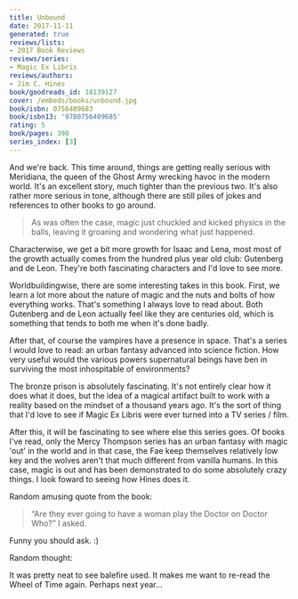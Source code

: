 ```yaml
---
title: Unbound
date: 2017-11-11
generated: true
reviews/lists:
- 2017 Book Reviews
reviews/series:
- Magic Ex Libris
reviews/authors:
- Jim C. Hines
book/goodreads_id: 18139127
cover: /embeds/books/unbound.jpg
book/isbn: 0756409683
book/isbn13: '9780756409685'
rating: 5
book/pages: 390
series_index: [3]
---
```

And we're back. This time around, things are getting really serious with Meridiana, the queen of the Ghost Army wrecking havoc in the modern world. It's an excellent story, much tighter than the previous two. It's also rather more serious in tone, although there are still piles of jokes and references to other books to go around.  

> As was often the case, magic just chuckled and kicked physics in the balls, leaving it groaning and wondering what just happened.

<!--more-->

Characterwise, we get a bit more growth for Isaac and Lena, most most of the growth actually comes from the hundred plus year old club: Gutenberg and de Leon. They're both fascinating characters and I'd love to see more.  

Worldbuildingwise, there are some interesting takes in this book. First, we learn a lot more about the nature of magic and the nuts and bolts of how everything works. That's something I always love to read about. Both Gutenberg and de Leon actually feel like they are centuries old, which is something that tends to both me when it's done badly.  

After that, of course the vampires have a presence in space. That's a series I would love to read: an urban fantasy advanced into science fiction. How very useful would the various powers supernatural beings have ben in surviving the most inhospitable of environments?  

The bronze prison is absolutely fascinating. It's not entirely clear how it does what it does, but the idea of a magical artifact built to work with a reality based on the mindset of a thousand years ago. It's the sort of thing that I'd love to see if Magic Ex Libris were ever turned into a TV series / film.  

After this, it will be fascinating to see where else this series goes. Of books I've read, only the Mercy Thompson series has an urban fantasy with magic 'out' in the world and in that case, the Fae keep themselves relatively low key and the wolves aren't that much different from vanilla humans. In this case, magic is out and has been demonstrated to do some absolutely crazy things. I look foward to seeing how Hines does it.  

Random amusing quote from the book:  

> “Are they ever going to have a woman play the Doctor on Doctor Who?” I asked.

Funny you should ask. :)  

Random thought:  

It was pretty neat to see balefire used. It makes me want to re-read the Wheel of Time again. Perhaps next year...